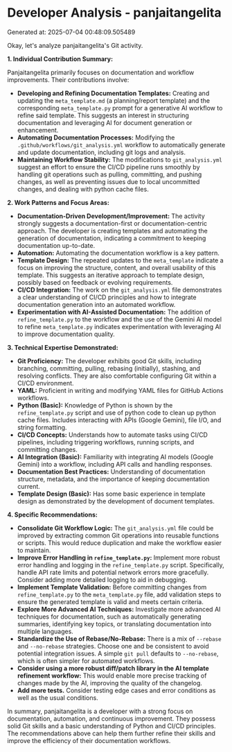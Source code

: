 # Developer Analysis - panjaitangelita
Generated at: 2025-07-04 00:48:09.505489

Okay, let's analyze panjaitangelita's Git activity.

**1. Individual Contribution Summary:**

Panjaitangelita primarily focuses on documentation and workflow improvements.  Their contributions involve:

*   **Developing and Refining Documentation Templates:**  Creating and updating the `meta_template.md` (a planning/report template) and the corresponding `meta_template.py` prompt for a generative AI workflow to refine said template. This suggests an interest in structuring documentation and leveraging AI for document generation or enhancement.
*   **Automating Documentation Processes:**  Modifying the `.github/workflows/git_analysis.yml` workflow to automatically generate and update documentation, including git logs and analysis.
*   **Maintaining Workflow Stability:** The modifications to `git_analysis.yml` suggest an effort to ensure the CI/CD pipeline runs smoothly by handling git operations such as pulling, committing, and pushing changes, as well as preventing issues due to local uncommitted changes, and dealing with python cache files.

**2. Work Patterns and Focus Areas:**

*   **Documentation-Driven Development/Improvement:**  The activity strongly suggests a documentation-first or documentation-centric approach. The developer is creating templates and automating the generation of documentation, indicating a commitment to keeping documentation up-to-date.
*   **Automation:**  Automating the documentation workflow is a key pattern.
*   **Template Design:**  The repeated updates to the `meta_template` indicate a focus on improving the structure, content, and overall usability of this template. This suggests an iterative approach to template design, possibly based on feedback or evolving requirements.
*   **CI/CD Integration:**  The work on the `git_analysis.yml` file demonstrates a clear understanding of CI/CD principles and how to integrate documentation generation into an automated workflow.
*   **Experimentation with AI-Assisted Documentation:** The addition of `refine_template.py` to the workflow and the use of the Gemini AI model to refine `meta_template.py` indicates experimentation with leveraging AI to improve documentation quality.

**3. Technical Expertise Demonstrated:**

*   **Git Proficiency:**  The developer exhibits good Git skills, including branching, committing, pulling, rebasing (initially), stashing, and resolving conflicts. They are also comfortable configuring Git within a CI/CD environment.
*   **YAML:**  Proficient in writing and modifying YAML files for GitHub Actions workflows.
*   **Python (Basic):**  Knowledge of Python is shown by the `refine_template.py` script and use of python code to clean up python cache files. Includes interacting with APIs (Google Gemini), file I/O, and string formatting.
*   **CI/CD Concepts:** Understands how to automate tasks using CI/CD pipelines, including triggering workflows, running scripts, and committing changes.
*   **AI Integration (Basic):** Familiarity with integrating AI models (Google Gemini) into a workflow, including API calls and handling responses.
*   **Documentation Best Practices:**  Understanding of documentation structure, metadata, and the importance of keeping documentation current.
*   **Template Design (Basic):** Has some basic experience in template design as demonstrated by the development of document templates.

**4. Specific Recommendations:**

*   **Consolidate Git Workflow Logic:** The `git_analysis.yml` file could be improved by extracting common Git operations into reusable functions or scripts. This would reduce duplication and make the workflow easier to maintain.
*   **Improve Error Handling in `refine_template.py`:** Implement more robust error handling and logging in the `refine_template.py` script. Specifically, handle API rate limits and potential network errors more gracefully. Consider adding more detailed logging to aid in debugging.
*   **Implement Template Validation:** Before committing changes from `refine_template.py` to the `meta_template.py` file, add validation steps to ensure the generated template is valid and meets certain criteria.
*   **Explore More Advanced AI Techniques:**  Investigate more advanced AI techniques for documentation, such as automatically generating summaries, identifying key topics, or translating documentation into multiple languages.
*   **Standardize the Use of Rebase/No-Rebase:** There is a mix of `--rebase` and `--no-rebase` strategies. Choose one and be consistent to avoid potential integration issues. A simple `git pull` defaults to `--no-rebase`, which is often simpler for automated workflows.
*    **Consider using a more robust diff/patch library in the AI template refinement workflow:** This would enable more precise tracking of changes made by the AI, improving the quality of the changelog.
*   **Add more tests.** Consider testing edge cases and error conditions as well as the usual conditions.

In summary, panjaitangelita is a developer with a strong focus on documentation, automation, and continuous improvement. They possess solid Git skills and a basic understanding of Python and CI/CD principles. The recommendations above can help them further refine their skills and improve the efficiency of their documentation workflows.
